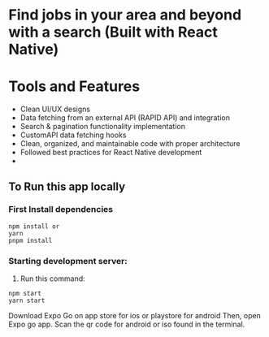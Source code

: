 # Find jobs in your area and beyond with a search (Built with React Native)

# Tools and Features
- Clean UI/UX designs
- Data fetching from an external API (RAPID API) and integration
- Search & pagination functionality implementation
- CustomAPI data fetching hooks
- Clean, organized, and maintainable code with proper architecture
- Followed best practices for React Native development
- 
## To Run this app locally

### First Install dependencies
```
npm install or
yarn
pnpm install
```
###

### Starting development server:

1. Run this command:
```
npm start
yarn start
```
Download Expo Go on app store for ios or playstore for android
Then, open Expo go app. Scan the qr code for android or iso found in the terminal.
